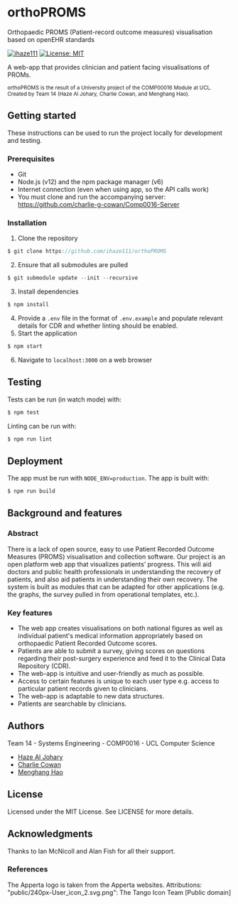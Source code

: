 # orthoPROMS
Orthopaedic PROMS (Patient-record outcome measures) visualisation based on openEHR standards

[![ihaze111](https://circleci.com/gh/ihaze111/orthoPROMS/tree/master.svg?style=shield)](https://circleci.com/gh/ihaze111/orthoPROMS)
[![License: MIT](https://img.shields.io/badge/License-MIT-yellow.svg)](https://github.com/ihaze111/orthoPROMS/blob/master/LICENSE)

A web-app that provides clinician and patient facing visualisations of PROMs.

<sub>orthoPROMS is the result of a University project of the COMP00016 Module at UCL. Created by Team 14 (Haze Al Johary, Charlie Cowan, and Menghang Hao).</sub>

## Getting started
These instructions can be used to run the project locally for development and testing.

### Prerequisites

- Git
- Node.js (v12) and the npm package manager (v6)
- Internet connection (even when using app, so the API calls work)
- You must clone and run the accompanying server: https://github.com/charlie-g-cowan/Comp0016-Server

### Installation

1. Clone the repository
```js
$ git clone https://github.com/ihaze111/orthoPROMS
```
2. Ensure that all submodules are pulled
```js
$ git submodule update --init --recursive
```
3. Install dependencies
```js
$ npm install
```
4. Provide a `.env` file in the format of `.env.example` and populate relevant details for CDR and whether linting should be enabled.
5. Start the application
```js
$ npm start
```
6. Navigate to `localhost:3000` on a web browser

## Testing

Tests can be run (in watch mode) with:
```js
$ npm test
```

Linting can be run with:
```js
$ npm run lint
```

## Deployment

The app must be run with `NODE_ENV=production`. The app is built with:
```js
$ npm run build
```

## Background and features
### Abstract
There is a lack of open source, easy to use Patient Recorded Outcome Measures (PROMS) visualisation and collection software. Our project is an open platform web app that visualizes patients’ progress. This will aid doctors and public health professionals in understanding the recovery of patients, and also aid patients in understanding their own recovery. The system is built as modules that can be adapted for other applications (e.g. the graphs, the survey pulled in from operational templates, etc.).

### Key features
- The web app creates visualisations on both national figures as well as individual patient's medical information appropriately based on orthopaedic Patient Recorded Outcome scores.
- Patients are able to submit a survey, giving scores on questions regarding their post-surgery experience and feed it to the Clinical Data Repository (CDR).
- The web-app is intuitive and user-friendly as much as possible.
- Access to certain features is unique to each user type e.g. access to particular patient records given to clinicians.
- The web-app is adaptable to new data structures.
- Patients are searchable by clinicians.


## Authors

Team 14 - Systems Engineering - COMP0016 - UCL Computer Science 

- [Haze Al Johary](https://github.com/ihaze111)
- [Charlie Cowan](https://github.com/charlie-g-cowan)
- [Menghang Hao](https://github.com/haomenghang)

## License

Licensed under the MIT License. See LICENSE for more details.

## Acknowledgments

Thanks to Ian McNicoll and Alan Fish for all their support.

### References
The Apperta logo is taken from the Apperta websites.
Attributions:
"public/240px-User_icon_2.svg.png": The Tango Icon Team [Public domain]
